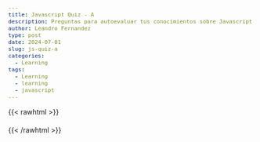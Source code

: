 ```yaml
---
title: Javascript Quiz - A
description: Preguntas para autoevaluar tus conocimientos sobre Javascript
author: Leandro Fernandez
type: post
date: 2024-07-01
slug: js-quiz-a
categories:
  - Learning
tags:
  - Learning
  - learning
  - javascript
---
```

{{< rawhtml >}}
<div id="quiz-container">
  <div id="score-container" class="score"></div>
  <div id="question-container" class="question"></div>
  <ul id="answers-container" class="answers"></ul>
  <div id="result-container" class="result"></div>
  <button id="next-button" style="display: none;">Siguiente ↩</button>
</div>
<style>
  .score {
    font-size: 1.4em;
    color: #d04a2b;
  }
  .question {
    font-size: 1.1em;
    margin-bottom: 20px;
  }
  .answers {
    font-size: .9em;
    list-style-type: none;
    padding: 0;
    margin: 0;
  }
  .answers li {
    margin-bottom: 10px;
  }
  .result {
    font-size: 1em;
    color: #d04a2b;
    padding: 0;
    margin-left: 0;
    margin-bottom: 10px;
    font-weight: bold;
  }
  .option-div {
    display: flex;
    align-items: center;
  }
  .option-text-div {
    display: inline-block;
    padding: 0;
    margin-left: 10px;
  }
  .result-box {
    display: inline-block;
    min-height: 40px;
    padding: 0;
    margin-left: 10px;
  }
  .result-icon {
    margin: 0;
    height: 40px;
    width: 40px;
  }
  .answer-button {
    display: inline-block;
    margin: 6px;
  }
  #next-button {
    font-size: .8em;
    margin: 0;
  }
  code {
    font-size: .9em;
  }
  pre code {
    font-size: .8em;
  }
</style>
<script src="/js/hljs/highlight.min.js"></script>
<script src="/js/proprietary/quiz-a.js"></script>
{{< /rawhtml >}}
